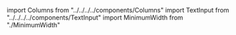 import Columns from "../../../../components/Columns"
import TextInput from "../../../../components/TextInput"
import MinimumWidth from "./MinimumWidth"

<Columns reverse>
  <MinimumWidth />
  <TextInput />
</Columns>
